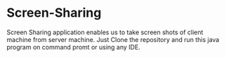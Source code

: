 # Screen-Sharing
Screen Sharing application enables us to take screen shots of client machine from server machine.
Just Clone the repository and run this java program on command promt or using any IDE.

